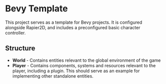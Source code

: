 # Bevy Template

This project serves as a template for Bevy projects. It is configured alongside Rapier2D, and includes a preconfigured
basic character controller.

## Structure

- **World** - Contains entities relevant to the global environment of the game
- **Player** - Contains components, systems and resources relevant to the player, including a plugin. This should serve
  as an example for implementing other standalone entities.